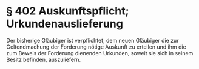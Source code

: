 # § 402 Auskunftspflicht; Urkundenauslieferung
Der bisherige Gläubiger ist verpflichtet, dem neuen Gläubiger die zur Geltendmachung der Forderung nötige Auskunft zu erteilen und ihm die zum Beweis der Forderung dienenden Urkunden, soweit sie sich in seinem Besitz befinden, auszuliefern.